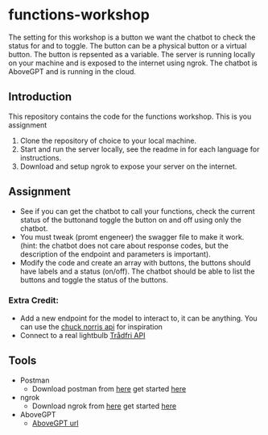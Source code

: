 # functions-workshop

The setting for this workshop is a button we want the chatbot to check the status for and to toggle. The button can be a physical button or a virtual button. The button is repsented as a variable. The server is running locally on your machine and is exposed to the internet using ngrok. The chatbot is AboveGPT and is running in the cloud.

## Introduction

This repository contains the code for the functions workshop. This is you assignment

1. Clone the repository of choice to your local machine.
2. Start and run the server locally, see the readme in for each language for instructions.
3. Download and setup ngrok to expose your server on the internet.

## Assignment

- See if you can get the chatbot to call your functions, check the current status of the buttonand toggle the button on and off using only the chatbot.
- You must tweak (promt engeneer) the swagger file to make it work. (hint: the chatbot does not care about response codes, but the description of the endpoint and parameters is important).
- Modify the code and create an array with buttons, the buttons should have labels and a status (on/off). The chatbot should be able to list the buttons and toggle the status of the buttons.

### Extra Credit:

- Add a new endpoint for the model to interact to, it can be anything. You can use the [chuck norris api](https://api.chucknorris.io/) for inspiration
- Connect to a real lightbulb [Trådfri API](https://github.com/fjaderboll/pytradfri-rest)

## Tools

- Postman
  - Download postman from [here](https://www.postman.com/downloads/) get started [here](https://learning.postman.com/docs/getting-started/introduction/)
- ngrok
  - Download ngrok from [here](https://ngrok.com/download) get started [here](https://ngrok.com/docs/getting-started/?os=windows)
- AboveGPT
  - [AboveGPT url](https://chat.aboveit.no/)
